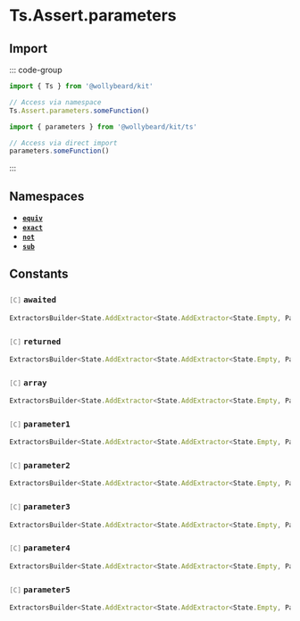 # Ts.Assert.parameters

## Import

::: code-group

```typescript [Namespace]
import { Ts } from '@wollybeard/kit'

// Access via namespace
Ts.Assert.parameters.someFunction()
```

```typescript [Barrel]
import { parameters } from '@wollybeard/kit/ts'

// Access via direct import
parameters.someFunction()
```

:::

## Namespaces

- [**`equiv`**](/api/ts/assert/parameters/equiv)
- [**`exact`**](/api/ts/assert/parameters/exact)
- [**`not`**](/api/ts/assert/parameters/not)
- [**`sub`**](/api/ts/assert/parameters/sub)

## Constants

### <span style="opacity: 0.6; font-weight: normal; font-size: 0.85em;">`[C]`</span> `awaited`

```typescript
ExtractorsBuilder<State.AddExtractor<State.AddExtractor<State.Empty, Parameters$>, Awaited$>>
```

<SourceLink href="https://github.com/jasonkuhrt/kit/blob/main/./src/utils/ts/assert/builder-generated/parameters/$$.ts#L11" />

### <span style="opacity: 0.6; font-weight: normal; font-size: 0.85em;">`[C]`</span> `returned`

```typescript
ExtractorsBuilder<State.AddExtractor<State.AddExtractor<State.Empty, Parameters$>, Returned>>
```

<SourceLink href="https://github.com/jasonkuhrt/kit/blob/main/./src/utils/ts/assert/builder-generated/parameters/$$.ts#L12" />

### <span style="opacity: 0.6; font-weight: normal; font-size: 0.85em;">`[C]`</span> `array`

```typescript
ExtractorsBuilder<State.AddExtractor<State.AddExtractor<State.Empty, Parameters$>, ArrayElement>>
```

<SourceLink href="https://github.com/jasonkuhrt/kit/blob/main/./src/utils/ts/assert/builder-generated/parameters/$$.ts#L13" />

### <span style="opacity: 0.6; font-weight: normal; font-size: 0.85em;">`[C]`</span> `parameter1`

```typescript
ExtractorsBuilder<State.AddExtractor<State.AddExtractor<State.Empty, Parameters$>, Parameter1>>
```

<SourceLink href="https://github.com/jasonkuhrt/kit/blob/main/./src/utils/ts/assert/builder-generated/parameters/$$.ts#L14" />

### <span style="opacity: 0.6; font-weight: normal; font-size: 0.85em;">`[C]`</span> `parameter2`

```typescript
ExtractorsBuilder<State.AddExtractor<State.AddExtractor<State.Empty, Parameters$>, Parameter2>>
```

<SourceLink href="https://github.com/jasonkuhrt/kit/blob/main/./src/utils/ts/assert/builder-generated/parameters/$$.ts#L15" />

### <span style="opacity: 0.6; font-weight: normal; font-size: 0.85em;">`[C]`</span> `parameter3`

```typescript
ExtractorsBuilder<State.AddExtractor<State.AddExtractor<State.Empty, Parameters$>, Parameter3>>
```

<SourceLink href="https://github.com/jasonkuhrt/kit/blob/main/./src/utils/ts/assert/builder-generated/parameters/$$.ts#L16" />

### <span style="opacity: 0.6; font-weight: normal; font-size: 0.85em;">`[C]`</span> `parameter4`

```typescript
ExtractorsBuilder<State.AddExtractor<State.AddExtractor<State.Empty, Parameters$>, Parameter4>>
```

<SourceLink href="https://github.com/jasonkuhrt/kit/blob/main/./src/utils/ts/assert/builder-generated/parameters/$$.ts#L17" />

### <span style="opacity: 0.6; font-weight: normal; font-size: 0.85em;">`[C]`</span> `parameter5`

```typescript
ExtractorsBuilder<State.AddExtractor<State.AddExtractor<State.Empty, Parameters$>, Parameter5>>
```

<SourceLink href="https://github.com/jasonkuhrt/kit/blob/main/./src/utils/ts/assert/builder-generated/parameters/$$.ts#L18" />
